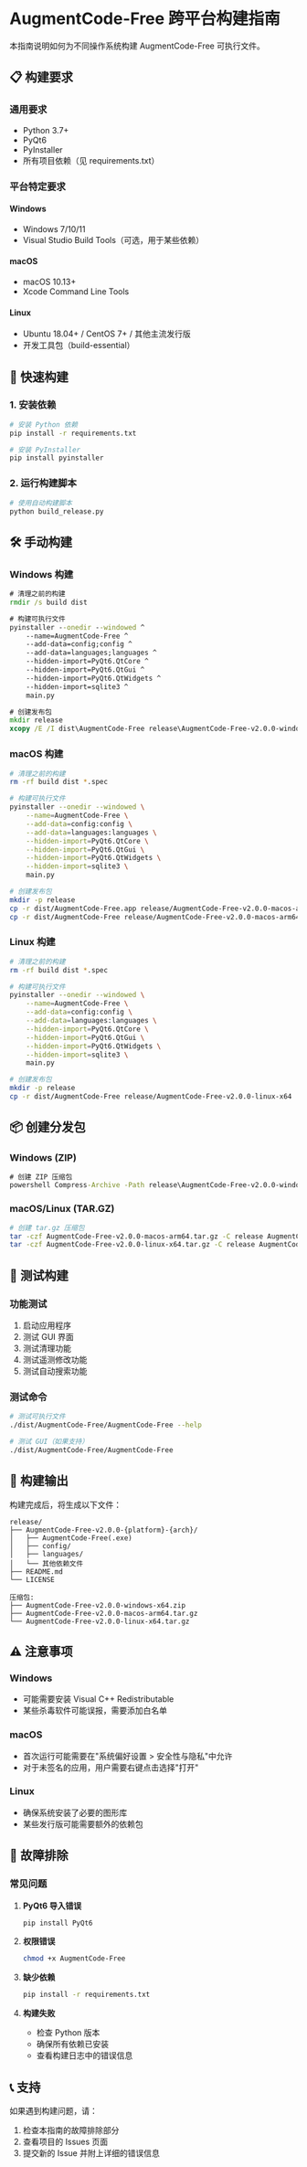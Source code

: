 # AugmentCode-Free 跨平台构建指南

本指南说明如何为不同操作系统构建 AugmentCode-Free 可执行文件。

## 📋 构建要求

### 通用要求
- Python 3.7+
- PyQt6
- PyInstaller
- 所有项目依赖（见 requirements.txt）

### 平台特定要求

#### Windows
- Windows 7/10/11
- Visual Studio Build Tools（可选，用于某些依赖）

#### macOS
- macOS 10.13+
- Xcode Command Line Tools

#### Linux
- Ubuntu 18.04+ / CentOS 7+ / 其他主流发行版
- 开发工具包（build-essential）

## 🚀 快速构建

### 1. 安装依赖
```bash
# 安装 Python 依赖
pip install -r requirements.txt

# 安装 PyInstaller
pip install pyinstaller
```

### 2. 运行构建脚本
```bash
# 使用自动构建脚本
python build_release.py
```

## 🛠️ 手动构建

### Windows 构建
```cmd
# 清理之前的构建
rmdir /s build dist

# 构建可执行文件
pyinstaller --onedir --windowed ^
    --name=AugmentCode-Free ^
    --add-data=config;config ^
    --add-data=languages;languages ^
    --hidden-import=PyQt6.QtCore ^
    --hidden-import=PyQt6.QtGui ^
    --hidden-import=PyQt6.QtWidgets ^
    --hidden-import=sqlite3 ^
    main.py

# 创建发布包
mkdir release
xcopy /E /I dist\AugmentCode-Free release\AugmentCode-Free-v2.0.0-windows-x64
```

### macOS 构建
```bash
# 清理之前的构建
rm -rf build dist *.spec

# 构建可执行文件
pyinstaller --onedir --windowed \
    --name=AugmentCode-Free \
    --add-data=config:config \
    --add-data=languages:languages \
    --hidden-import=PyQt6.QtCore \
    --hidden-import=PyQt6.QtGui \
    --hidden-import=PyQt6.QtWidgets \
    --hidden-import=sqlite3 \
    main.py

# 创建发布包
mkdir -p release
cp -r dist/AugmentCode-Free.app release/AugmentCode-Free-v2.0.0-macos-arm64.app
cp -r dist/AugmentCode-Free release/AugmentCode-Free-v2.0.0-macos-arm64
```

### Linux 构建
```bash
# 清理之前的构建
rm -rf build dist *.spec

# 构建可执行文件
pyinstaller --onedir --windowed \
    --name=AugmentCode-Free \
    --add-data=config:config \
    --add-data=languages:languages \
    --hidden-import=PyQt6.QtCore \
    --hidden-import=PyQt6.QtGui \
    --hidden-import=PyQt6.QtWidgets \
    --hidden-import=sqlite3 \
    main.py

# 创建发布包
mkdir -p release
cp -r dist/AugmentCode-Free release/AugmentCode-Free-v2.0.0-linux-x64
```

## 📦 创建分发包

### Windows (ZIP)
```cmd
# 创建 ZIP 压缩包
powershell Compress-Archive -Path release\AugmentCode-Free-v2.0.0-windows-x64 -DestinationPath AugmentCode-Free-v2.0.0-windows-x64.zip
```

### macOS/Linux (TAR.GZ)
```bash
# 创建 tar.gz 压缩包
tar -czf AugmentCode-Free-v2.0.0-macos-arm64.tar.gz -C release AugmentCode-Free-v2.0.0-macos-arm64
tar -czf AugmentCode-Free-v2.0.0-linux-x64.tar.gz -C release AugmentCode-Free-v2.0.0-linux-x64
```

## 🧪 测试构建

### 功能测试
1. 启动应用程序
2. 测试 GUI 界面
3. 测试清理功能
4. 测试遥测修改功能
5. 测试自动搜索功能

### 测试命令
```bash
# 测试可执行文件
./dist/AugmentCode-Free/AugmentCode-Free --help

# 测试 GUI（如果支持）
./dist/AugmentCode-Free/AugmentCode-Free
```

## 📁 构建输出

构建完成后，将生成以下文件：

```
release/
├── AugmentCode-Free-v2.0.0-{platform}-{arch}/
│   ├── AugmentCode-Free(.exe)
│   ├── config/
│   ├── languages/
│   └── 其他依赖文件
├── README.md
└── LICENSE

压缩包:
├── AugmentCode-Free-v2.0.0-windows-x64.zip
├── AugmentCode-Free-v2.0.0-macos-arm64.tar.gz
└── AugmentCode-Free-v2.0.0-linux-x64.tar.gz
```

## ⚠️ 注意事项

### Windows
- 可能需要安装 Visual C++ Redistributable
- 某些杀毒软件可能误报，需要添加白名单

### macOS
- 首次运行可能需要在"系统偏好设置 > 安全性与隐私"中允许
- 对于未签名的应用，用户需要右键点击选择"打开"

### Linux
- 确保系统安装了必要的图形库
- 某些发行版可能需要额外的依赖包

## 🔧 故障排除

### 常见问题

1. **PyQt6 导入错误**
   ```bash
   pip install PyQt6
   ```

2. **权限错误**
   ```bash
   chmod +x AugmentCode-Free
   ```

3. **缺少依赖**
   ```bash
   pip install -r requirements.txt
   ```

4. **构建失败**
   - 检查 Python 版本
   - 确保所有依赖已安装
   - 查看构建日志中的错误信息

## 📞 支持

如果遇到构建问题，请：
1. 检查本指南的故障排除部分
2. 查看项目的 Issues 页面
3. 提交新的 Issue 并附上详细的错误信息
